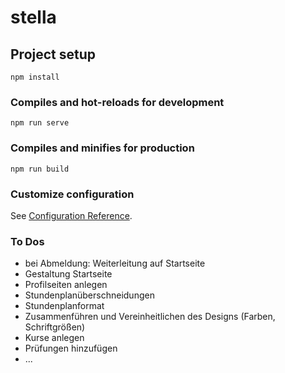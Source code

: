 # stella

## Project setup
```
npm install
```

### Compiles and hot-reloads for development
```
npm run serve
```

### Compiles and minifies for production
```
npm run build
```

### Customize configuration
See [Configuration Reference](https://cli.vuejs.org/config/).


### To Dos
- bei Abmeldung: Weiterleitung auf Startseite
- Gestaltung Startseite
- Profilseiten anlegen
- Stundenplanüberschneidungen
- Stundenplanformat
- Zusammenführen und Vereinheitlichen des Designs (Farben, Schriftgrößen)
- Kurse anlegen
- Prüfungen hinzufügen
- ...
